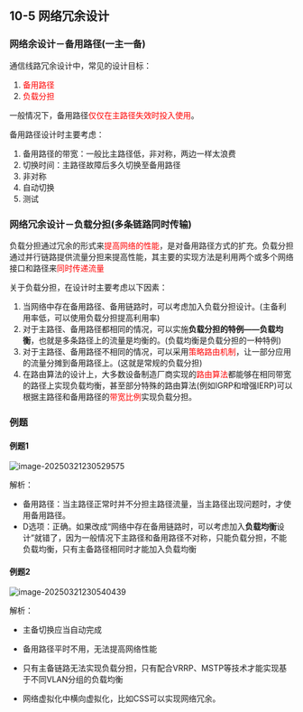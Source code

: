 ## 10-5 网络冗余设计

### 网络余设计－备用路径(一主一备)

通信线路冗余设计中，常见的设计目标：

1. <font color="red">备用路径</font>
2. <font color="red">负载分担</font>

一般情况下，备用路径<font color="red">仅仅在主路径失效时投入使用</font>。

备用路径设计时主要考虑：

1. 备用路径的带宽：一般比主路径低，非对称，两边一样太浪费
2. 切换时间：主路径故障后多久切换至备用路径
3. 非对称
4. 自动切换
5. 测试

### 网络冗余设计－负载分担(多条链路同时传输)

负载分担通过冗余的形式来<font color="red">提高网络的性能</font>，是对备用路径方式的扩充。负载分担通过并行链路提供流量分担来提高性能，其主要的实现方法是利用两个或多个网络接口和路径来<font color="red">同时传递流量</font>

关于负载分担，在设计时主要考虑以下因素：

1. 当网络中存在备用路径、备用链路时，可以考虑加入负载分担设计。(主备利用率低，可以使用负载分担提高利用率)
2. 对于主路径、备用路径都相同的情况，可以实施**负载分担的特例——负载均衡**，也就是多条路径上的流量是均衡的。(负载均衡是负载分担的一种特例)
3. 对于主路径、备用路径不相同的情况，可以采用<font color="red">策略路由机制</font>，让一部分应用的流量分摊到备用路径上。(这就是常规的负载分担)
4. 在路由算法的设计上，大多数设备制造厂商实现的<font color="red">路由算法</font>都能够在相同带宽的路径上实现负载均衡，甚至部分特殊的路由算法(例如IGRP和增强IERP)可以根据主路径和备用路径的<font color="red">带宽比例</font>实现负载分担。

### 例题

#### 例题1

![image-20250321230529575](https://img.yatjay.top/md/20250321230529612.png)

解析：

- 备用路径：当主路径正常时并不分担主路径流量，当主路径出现问题时，才使用备用路径。
- D选项：正确。如果改成“网络中存在备用链路时，可以考虑加入**负载均衡**设计”就错了，因为一般情况下主路径和备用路径不对称，只能负载分担，不能负载均衡，只有主备路径相同时才能加入负载均衡

#### 例题2

![image-20250321230540439](https://img.yatjay.top/md/20250321230540477.png)

解析：

- 主备切换应当自动完成
- 备用路径平时不用，无法提高网络性能

- 只有主备链路无法实现负载分担，只有配合VRRP、MSTP等技术才能实现基于不同VLAN分组的负载均衡
- 网络虚拟化中横向虚拟化，比如CSS可以实现网络冗余。
